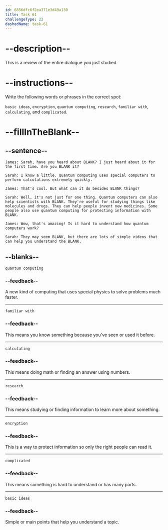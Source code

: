 ```yaml
---
id: 6856dfc6f2ea371e3d49a130
title: Task 61
challengeType: 22
dashedName: task-61
---
```


<!-- REVIEW -->

# --description--

This is a review of the entire dialogue you just studied.

# --instructions--

Write the following words or phrases in the correct spot:

`basic ideas`, `encryption`, `quantum computing`, `research`, `familiar with`, `calculating`, and `complicated`.

# --fillInTheBlank--

## --sentence--

`James: Sarah, have you heard about BLANK? I just heard about it for the first time. Are you BLANK it?`

`Sarah: I know a little. Quantum computing uses special computers to perform calculations extremely quickly.`

`James: That's cool. But what can it do besides BLANK things?`

`Sarah: Well, it's not just for one thing. Quantum computers can also help scientists with BLANK. They're useful for studying things like molecules and drugs. They can help people invent new medicines. Some people also use quantum computing for protecting information with BLANK.`

`James: Wow, that's amazing! Is it hard to understand how quantum computers work?`

`Sarah: They may seem BLANK, but there are lots of simple videos that can help you understand the BLANK.`

## --blanks--

`quantum computing`

### --feedback--

A new kind of computing that uses special physics to solve problems much faster.

---

`familiar with`

### --feedback--

This means you know something because you've seen or used it before.

---

`calculating`

### --feedback--

This means doing math or finding an answer using numbers.

---

`research`

### --feedback--

This means studying or finding information to learn more about something.

---

`encryption`

### --feedback--

This is a way to protect information so only the right people can read it.

---

`complicated`

### --feedback--

This means something is hard to understand or has many parts.

---

`basic ideas`

### --feedback--

Simple or main points that help you understand a topic.
